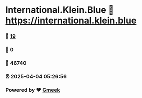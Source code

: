 # International.Klein.Blue :link: https://international.klein.blue 
### :page_facing_up: [19](https://international.klein.blue/tag.html) 
### :speech_balloon: 0 
### :hibiscus: 46740 
### :alarm_clock: 2025-04-04 05:26:56 
### Powered by :heart: [Gmeek](https://github.com/Meekdai/Gmeek)
